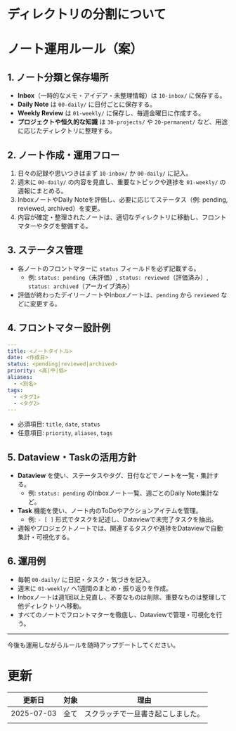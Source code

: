 # ディレクトリの分割について

# ノート運用ルール（案）

## 1. ノート分類と保存場所
- **Inbox**（一時的なメモ・アイデア・未整理情報）は `10-inbox/` に保存する。
- **Daily Note** は `00-daily/` に日付ごとに保存する。
- **Weekly Review** は `01-weekly/` に保存し、毎週金曜日に作成する。
- **プロジェクトや恒久的な知識** は `30-projects/` や `20-permanent/` など、用途に応じたディレクトリに整理する。

## 2. ノート作成・運用フロー
1. 日々の記録や思いつきはまず `10-inbox/` か `00-daily/` に記入。
2. 週末に `00-daily/` の内容を見直し、重要なトピックや進捗を `01-weekly/` の週報にまとめる。
3. InboxノートやDaily Noteを評価し、必要に応じてステータス（例: pending, reviewed, archived）を変更。
4. 内容が確定・整理されたノートは、適切なディレクトリに移動し、フロントマターやタグを整備する。

## 3. ステータス管理
- 各ノートのフロントマターに `status` フィールドを必ず記載する。
    - 例: `status: pending`（未評価）, `status: reviewed`（評価済み）, `status: archived`（アーカイブ済み）
- 評価が終わったデイリーノートやInboxノートは、`pending` から `reviewed` などに変更する。

## 4. フロントマター設計例
```yaml
---
title: <ノートタイトル>
date: <作成日>
status: <pending|reviewed|archived>
priority: <高|中|低>
aliases:
  - <別名>
tags:
  - <タグ1>
  - <タグ2>
---
```
- 必須項目: `title`, `date`, `status`
- 任意項目: `priority`, `aliases`, `tags`

## 5. Dataview・Taskの活用方針
- **Dataview** を使い、ステータスやタグ、日付などでノートを一覧・集計する。
    - 例: `status: pending` のInboxノート一覧、週ごとのDaily Note集計など。
- **Task** 機能を使い、ノート内のToDoやアクションアイテムを管理。
    - 例: `- [ ]` 形式でタスクを記述し、Dataviewで未完了タスクを抽出。
- 週報やプロジェクトノートでは、関連するタスクや進捗をDataviewで自動集計・可視化する。

## 6. 運用例
- 毎朝 `00-daily/` に日記・タスク・気づきを記入。
- 週末に `01-weekly/` へ1週間のまとめ・振り返りを作成。
- Inboxノートは週1回以上見直し、不要なものは削除、重要なものは整理して他ディレクトリへ移動。
- すべてのノートでフロントマターを徹底し、Dataviewで管理・可視化を行う。

---
今後も運用しながらルールを随時アップデートしてください。

# 更新

| 更新日        | 対象  | 理由                |
| ---------- | --- | ----------------- |
| 2025-07-03 | 全て  | スクラッチで一旦書き起こしました。 |
|            |     |                   |
